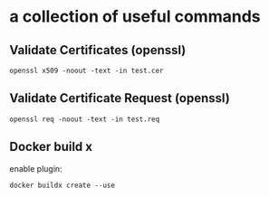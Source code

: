 # a collection of useful commands

## Validate Certificates (openssl)

``` shell
openssl x509 -noout -text -in test.cer
```

## Validate Certificate Request (openssl)

``` shell
openssl req -noout -text -in test.req  
```

## Docker build x

enable plugin:

``` shell
docker buildx create --use
```
